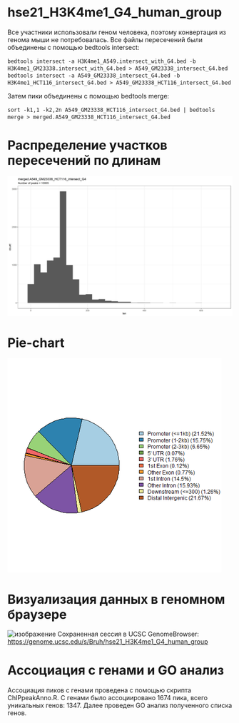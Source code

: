 # hse21_H3K4me1_G4_human_group

Все участники использовали геном человека, поэтому конвертация из генома мыши не потребовалась.
Все файлы пересечений были объединены с помощью bedtools intersect:
```
bedtools intersect -a H3K4me1_A549.intersect_with_G4.bed -b H3K4me1_GM23338.intersect_with_G4.bed > A549_GM23338_intersect_G4.bed
bedtools intersect -a A549_GM23338_intersect_G4.bed -b H3K4me1_HCT116_intersect_G4.bed > A549_GM23338_HCT116_intersect_G4.bed
```
Затем пики объединены с помощью bedtools merge:
```
sort -k1,1 -k2,2n A549_GM23338_HCT116_intersect_G4.bed | bedtools merge > merged.A549_GM23338_HCT116_intersect_G4.bed
```

# Распределение участков пересечений по длинам
![a](images/len_hist.merged.A549_GM23338_HCT116_intersect_G4.jpg)

# Pie-chart
![a](images/chip_seeker.merged.A549_GM23338_HCT116_intersect_G4.plotAnnoPie.png)

# Визуализация данных в геномном браузере
![изображение](https://user-images.githubusercontent.com/55275328/121415590-95b32d80-c970-11eb-9b0f-6453d3d97323.png)
Сохраненная сессия в UCSC GenomeBrowser: https://genome.ucsc.edu/s/Bruh/hse21_H3K4me1_G4_human_group 

# Ассоциация с генами и GO анализ
Ассоциация пиков с генами проведена с помощью скрипта ChIPpeakAnno.R. С генами было ассоциировано 1674 пика, всего уникальных генов: 1347.
Далее проведен GO анализ полученного списка генов.
